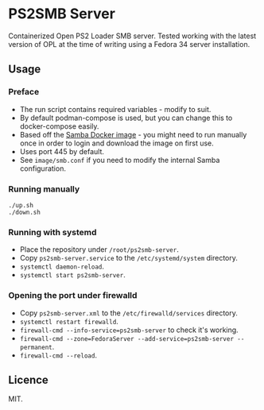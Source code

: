 # PS2SMB Server

Containerized Open PS2 Loader SMB server.
Tested working with the latest version of OPL at the time of writing using a Fedora 34 server installation.

## Usage

### Preface

- The run script contains required variables - modify to suit.
- By default podman-compose is used, but you can change this to docker-compose easily.
- Based off the [Samba Docker image](https://hub.docker.com/r/dperson/samba) - you might need to run manually once in order to login and download the image on first use.
- Uses port 445 by default.
- See `image/smb.conf` if you need to modify the internal Samba configuration.

### Running manually

```
./up.sh
./down.sh
```

### Running with systemd

- Place the repository under `/root/ps2smb-server`.
- Copy `ps2smb-server.service` to the `/etc/systemd/system` directory.
- `systemctl daemon-reload`.
- `systemctl start ps2smb-server`.

### Opening the port under firewalld

- Copy `ps2smb-server.xml` to the `/etc/firewalld/services` directory.
- `systemctl restart firewalld`.
- `firewall-cmd --info-service=ps2smb-server` to check it's working.
- `firewall-cmd --zone=FedoraServer --add-service=ps2smb-server --permanent`.
- `firewall-cmd --reload`.

## Licence

MIT.

